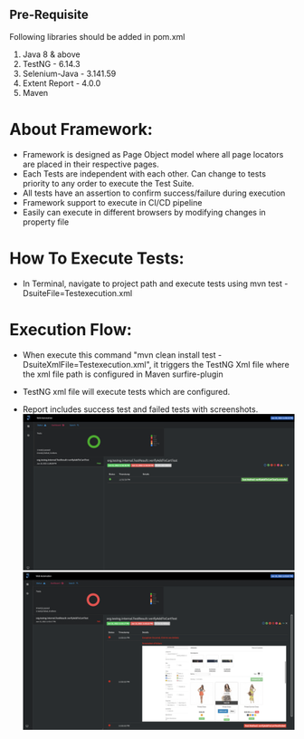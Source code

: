 ## Pre-Requisite

Following libraries should be added in pom.xml

1. Java 8 & above
2. TestNG - 6.14.3
3. Selenium-Java - 3.141.59
4. Extent Report - 4.0.0
5. Maven


   



# About Framework:
- Framework is designed as Page Object model where all page locators are placed in their respective pages.
- Each Tests are independent with each other. Can change to tests priority to any order to execute the Test Suite.
- All tests have an assertion to confirm success/failure during execution
- Framework support to execute in CI/CD pipeline
- Easily can execute in different browsers by modifying changes in property file

# How To Execute Tests:
- In Terminal, navigate to project path and execute tests using mvn test -DsuiteFile=Testexecution.xml

# Execution Flow:
- When execute this command "mvn clean install test -DsuiteXmlFile=Testexecution.xml", it triggers the TestNG Xml file where the xml file path is configured in Maven surfire-plugin
- TestNG xml file will execute tests which are configured.

- Report includes success test and failed tests with screenshots.
![Test Failure](/images/TestSuccess.png)
![Test Success](/images/TestFailure.png)

